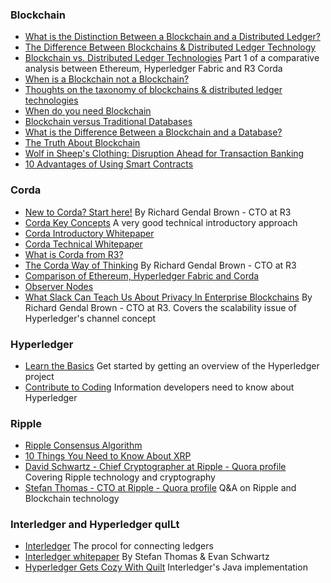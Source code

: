 ### Blockchain
* [What is the Distinction Between a Blockchain and a Distributed Ledger?](https://www.r3.com/blog/what-is-the-distinction-between-a-blockchain-and-a-distributed-ledger/)
* [The Difference Between Blockchains & Distributed Ledger Technology](https://towardsdatascience.com/the-difference-between-blockchains-distributed-ledger-technology-42715a0fa92)
* [Blockchain vs. Distributed Ledger Technologies](https://media.consensys.net/blockchain-vs-distributed-ledger-technologies-1e0289a87b16) Part 1 of a comparative analysis between Ethereum, Hyperledger Fabric and R3 Corda
* [When is a Blockchain not a Blockchain?](http://www.r3cev.com/blog/2017/2/24/when-is-a-blockchain-not-a-blockchain)
* [Thoughts on the taxonomy of blockchains & distributed ledger technologies](https://www.linkedin.com/pulse/thoughts-taxonomy-blockchains-distributed-ledger-colin-platt/)
* [When do you need Blockchain](https://www.cointelligence.com/content/when-do-you-need-blockchain/)
* [Blockchain versus Traditional Databases](https://hackernoon.com/blockchains-versus-traditional-databases-c1a728159f79)
* [What is the Difference Between a Blockchain and a Database?](https://www.coindesk.com/information/what-is-the-difference-blockchain-and-database/)
* [The Truth About Blockchain](https://hbr.org/2017/01/the-truth-about-blockchain)
* [Wolf in Sheep's Clothing: Disruption Ahead for Transaction Banking](http://www.bain.com/publications/articles/disruption-ahead-for-transaction-banking.aspx)
* [10 Advantages of Using Smart Contracts](https://medium.com/@ChainTrade/10-advantages-of-using-smart-contracts-bc29c508691a)

### Corda
* [New to Corda? Start here!](https://medium.com/corda/new-to-corda-start-here-8ba9b48ab96c) By Richard Gendal Brown - CTO at R3
* [Corda Key Concepts](https://docs.corda.net/key-concepts.html) A very good technical introductory approach
* [Corda Introductory Whitepaper](https://docs.corda.net/_static/corda-introductory-whitepaper.pdf)
* [Corda Technical Whitepaper](https://docs.corda.net/_static/corda-technical-whitepaper.pdf)
* [What is Corda from R3?](https://medium.com/@mark.heaver/what-is-corda-from-r3-6f0657572ac1)
* [The Corda Way of Thinking](https://gendal.me/2017/02/21/the-corda-way-of-thinking/) By Richard Gendal Brown - CTO at R3
* [Comparison of Ethereum, Hyperledger Fabric and Corda](https://medium.com/@philippsandner/comparison-of-ethereum-hyperledger-fabric-and-corda-21c1bb9442f6)
* [Observer Nodes](https://docs.corda.net/tutorial-observer-nodes.html)
* [What Slack Can Teach Us About Privacy In Enterprise Blockchains](https://gendal.me/2017/07/20/what-slack-can-teach-us-about-privacy-in-enterprise-blockchains/) By Richard Gendal Brown - CTO at R3. Covers the scalability issue of Hyperledger's channel concept

### Hyperledger
* [Learn the Basics](https://www.hyperledger.org/community/basics) Get started by getting an overview of the Hyperledger project
* [Contribute to Coding](https://www.hyperledger.org/community/coding) Information developers need to know about Hyperledger


### Ripple
* [Ripple Consensus Algorithm](https://ripple.com/files/ripple_consensus_whitepaper.pdf)
* [10 Things You Need to Know About XRP](https://ripple.com/insights/10-things-need-know-xrp/)
* [David Schwartz - Chief Cryptographer at Ripple - Quora profile](https://www.quora.com/profile/David-Schwartz-9) Covering Ripple technology and cryptography
* [Stefan Thomas - CTO at Ripple - Quora profile](https://www.quora.com/profile/Stefan-Thomas-1) Q&A on Ripple and Blockchain technology

### Interledger and Hyperledger quILt
* [Interledger](https://interledger.org/) The procol for connecting ledgers
* [Interledger whitepaper](https://interledger.org/interledger.pdf) By Stefan Thomas & Evan Schwartz
* [Hyperledger Gets Cozy With Quilt](https://www.hyperledger.org/blog/2017/10/16/hyperledger-gets-cozy-with-quilt) Interledger's Java implementation



